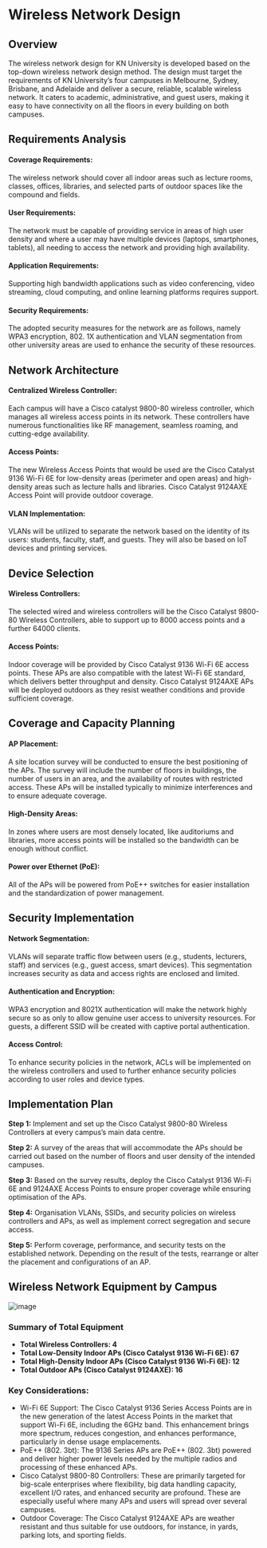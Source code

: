 # Wireless Network Design

## Overview
The wireless network design for KN University is developed based on the top-down wireless network design method. The design must target the requirements of KN University’s four campuses in Melbourne, Sydney, Brisbane, and Adelaide and deliver a secure, reliable, scalable wireless network. It caters to academic, administrative, and guest users, making it easy to have connectivity on all the floors in every building on both campuses.

## Requirements Analysis

####	Coverage Requirements:
The wireless network should cover all indoor areas such as lecture rooms, classes, offices, libraries, and selected parts of outdoor spaces like the compound and fields.
####	User Requirements: 
The network must be capable of providing service in areas of high user density and where a user may have multiple devices (laptops, smartphones, tablets), all needing to access the network and providing high availability.
####	Application Requirements: 
Supporting high bandwidth applications such as video conferencing, video streaming, cloud computing, and online learning platforms requires support.
####	Security Requirements: 
The adopted security measures for the network are as follows, namely WPA3 encryption, 802. 1X authentication and VLAN segmentation from other university areas are used to enhance the security of these resources.

## Network Architecture
####	Centralized Wireless Controller: 
Each campus will have a Cisco catalyst 9800-80 wireless controller, which manages all wireless access points in its network. These controllers have numerous functionalities like RF management, seamless roaming, and cutting-edge availability.
####	Access Points: 
The new Wireless Access Points that would be used are the Cisco Catalyst 9136 Wi-Fi 6E for low-density areas (perimeter and open areas) and high-density areas such as lecture halls and libraries. Cisco Catalyst 9124AXE Access Point will provide outdoor coverage.

####	VLAN Implementation: 
VLANs will be utilized to separate the network based on the identity of its users: students, faculty, staff, and guests. They will also be based on IoT devices and printing services.

## Device Selection
####	Wireless Controllers: 
The selected wired and wireless controllers will be the Cisco Catalyst 9800-80 Wireless Controllers, able to support up to 8000 access points and a further 64000 clients.
####	Access Points:
Indoor coverage will be provided by Cisco Catalyst 9136 Wi-Fi 6E access points. These APs are also compatible with the latest Wi-Fi 6E standard, which delivers better throughput and density. Cisco Catalyst 9124AXE APs will be deployed outdoors as they resist weather conditions and provide sufficient coverage.

## Coverage and Capacity Planning
####	AP Placement: 
A site location survey will be conducted to ensure the best positioning of the APs. The survey will include the number of floors in buildings, the number of users in an area, and the availability of routes with restricted access. These APs will be installed typically to minimize interferences and to ensure adequate coverage.
####	High-Density Areas:
In zones where users are most densely located, like auditoriums and libraries, more access points will be installed so the bandwidth can be enough without conflict.
####	Power over Ethernet (PoE): 
All of the APs will be powered from PoE++ switches for easier installation and the standardization of power management.


## Security Implementation
####	Network Segmentation: 
VLANs will separate traffic flow between users (e.g., students, lecturers, staff) and services (e.g., guest access, smart devices). This segmentation increases security as data and access rights are enclosed and limited.
####	Authentication and Encryption: 
WPA3 encryption and 8021X authentication will make the network highly secure so as only to allow genuine user access to university resources. For guests, a different SSID will be created with captive portal authentication.
####	Access Control: 
To enhance security policies in the network, ACLs will be implemented on the wireless controllers and used to further enhance security policies according to user roles and device types.

## Implementation Plan
**Step 1:** Implement and set up the Cisco Catalyst 9800-80 Wireless Controllers at every campus’s main data centre.

**Step 2:** A survey of the areas that will accommodate the APs should be carried out based on the number of floors and user density of the intended campuses.

**Step 3:** Based on the survey results, deploy the Cisco Catalyst 9136 Wi-Fi 6E and 9124AXE Access Points to ensure proper coverage while ensuring optimisation of the APs.

**Step 4:** Organisation VLANs, SSIDs, and security policies on wireless controllers and APs, as well as implement correct segregation and secure access.

**Step 5:** Perform coverage, performance, and security tests on the established network. Depending on the result of the tests, rearrange or alter the placement and configurations of an AP.

## Wireless Network Equipment by Campus 

![image](https://github.com/user-attachments/assets/275327dd-6c81-48f0-811b-0b0096742e22)


### Summary of Total Equipment
-	**Total Wireless Controllers: 4**
-	**Total Low-Density Indoor APs (Cisco Catalyst 9136 Wi-Fi 6E): 67**
-	**Total High-Density Indoor APs (Cisco Catalyst 9136 Wi-Fi 6E): 12**
-	**Total Outdoor APs (Cisco Catalyst 9124AXE): 16**

### Key Considerations:
-	Wi-Fi 6E Support: The Cisco Catalyst 9136 Series Access Points are in the new generation of the latest Access Points in the market that support Wi-Fi 6E, including the 6GHz band. This enhancement brings more spectrum, reduces congestion, and enhances performance, particularly in dense usage emplacements.
-	PoE++ (802. 3bt): The 9136 Series APs are PoE++ (802. 3bt) powered and deliver higher power levels needed by the multiple radios and processing of these enhanced APs.
-	Cisco Catalyst 9800-80 Controllers: These are primarily targeted for big-scale enterprises where flexibility, big data handling capacity, excellent I/O rates, and enhanced security are profound. These are especially useful where many APs and users will spread over several campuses.
-	Outdoor Coverage: The Cisco Catalyst 9124AXE APs are weather resistant and thus suitable for use outdoors, for instance, in yards, parking lots, and sporting fields.



